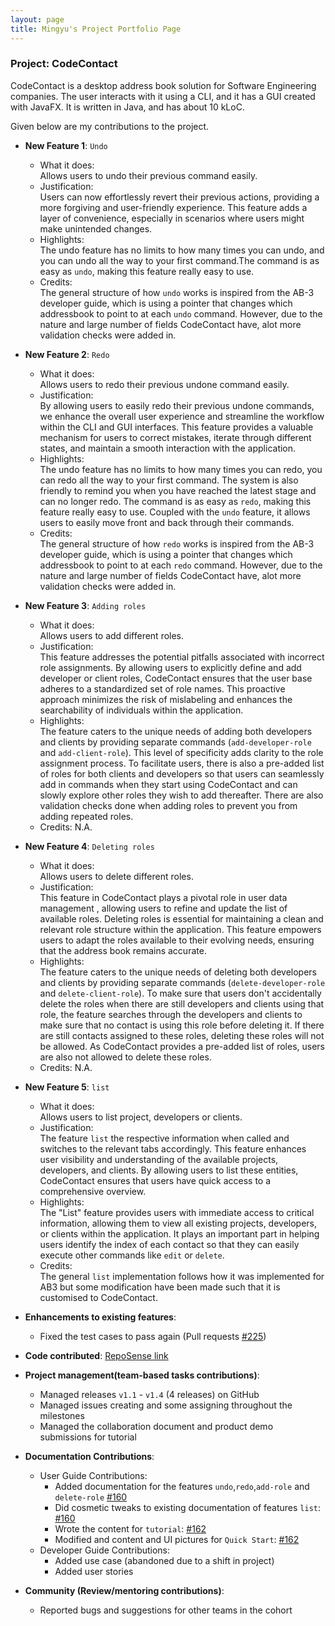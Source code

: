 ```yaml
---
layout: page
title: Mingyu's Project Portfolio Page
---
```


### Project: CodeContact

CodeContact is a desktop address book solution for Software Engineering companies. The user interacts with it using a
CLI, and it has a GUI created with JavaFX. It is written in Java, and has about 10 kLoC.

Given below are my contributions to the project.

* **New Feature 1**: `Undo`
  * What it does: <br> Allows users to undo their previous command easily.
  * Justification: <br> Users can now effortlessly revert their previous actions, providing a more forgiving and 
  user-friendly experience. This feature adds a layer of convenience, especially in scenarios where users might 
  make unintended changes.
  * Highlights: <br> The undo feature has no limits to how many times you can undo, and you can undo all the way to 
  your first command.The command is as easy as `undo`, making this feature really easy to use.
  * Credits: <br> The general structure of how `undo` works is inspired from the AB-3 developer guide, which is 
  using a pointer that changes which addressbook to point to at each `undo` command. However, due to the nature and 
  large number of fields CodeContact have, alot more validation checks were added in. 


* **New Feature 2**: `Redo`
    * What it does: <br> Allows users to redo their previous undone command easily.
    * Justification: <br> By allowing users to easily redo their previous undone commands, we enhance the overall user 
  experience and streamline the workflow within the CLI and GUI interfaces. This feature provides a valuable 
  mechanism for users to correct mistakes, iterate through different states, and maintain a smooth interaction 
  with the application.
    * Highlights: <br> The undo feature has no limits to how many times you can redo, you can redo all the way to 
  your first command. The system is also friendly to remind you when you have reached the latest stage and can no 
  longer redo. The command is as easy as `redo`, making this feature really easy to use. Coupled with the `undo`
  feature, it allows users to easily move front and back through their commands.
    * Credits: <br> The general structure of how `redo` works is inspired from the AB-3 developer guide, which is 
  using a pointer that changes which addressbook to point to at each `redo` command. However, due to the nature and 
  large number of fields CodeContact have, alot more validation checks were added in.


* **New Feature 3**: `Adding roles `
    * What it does: <br> Allows users to add different roles.
    * Justification: <br> This feature addresses the potential pitfalls associated with incorrect role assignments. 
  By allowing users to explicitly define and add developer or client roles, CodeContact ensures that the user base 
  adheres to a standardized set of role names. This proactive approach minimizes the risk of mislabeling and 
  enhances the searchability of individuals within the application.
    * Highlights: <br> The feature caters to the unique needs of adding both developers and clients by providing 
  separate commands (`add-developer-role` and `add-client-role`). This level of specificity adds clarity to the 
  role assignment process. To facilitate users, there is also a pre-added list of roles for both clients and 
  developers so that users can seamlessly add in commands when they start using CodeContact and can slowly explore 
  other roles they wish to add thereafter. There are also validation checks done when adding roles to prevent you 
  from adding repeated roles. 
    * Credits: N.A.


* **New Feature 4**: `Deleting roles `
    * What it does: <br> Allows users to delete different roles.
    * Justification: <br> This feature in CodeContact plays a pivotal role in user data management 
  , allowing users to refine and update the list of available roles. Deleting roles is essential for maintaining 
  a clean and relevant role structure within the application. This feature empowers users to adapt the roles 
  available to their evolving needs, ensuring that the address book remains accurate.
    * Highlights: <br> The feature caters to the unique needs of deleting both developers and clients by providing 
  separate commands (`delete-developer-role` and `delete-client-role`). To make sure that users don't accidentally 
  delete the roles when there are still developers and clients using that role, the feature searches through the 
  developers and clients to make sure that no contact is using this role before deleting it. If there are still 
  contacts assigned to these roles, deleting these roles will not be allowed. As CodeContact provides a 
  pre-added list of roles, users are also not allowed to delete these roles. 
    * Credits: N.A.


* **New Feature 5**: `list `
    * What it does: <br> Allows users to list project, developers or clients.
    * Justification: <br> The feature `list` the respective information when called and switches to the relevant tabs 
  accordingly. This feature enhances user visibility and understanding of the available projects, developers, 
  and clients. By allowing users to list these entities, CodeContact ensures that users have quick access to 
  a comprehensive overview.
    * Highlights: <br> The "List" feature provides users with immediate access to critical information, allowing them 
  to view all existing projects, developers, or clients within the application. It plays an important part in 
  helping users identify the index of each contact so that they can easily execute other commands like `edit` or `delete`.
    * Credits: <br> The general `list` implementation follows how it was implemented for AB3 but some modification have 
  been made such that it is customised to CodeContact.


* **Enhancements to existing features**:
    * Fixed the test cases to pass again (Pull requests [\#225](https://github.com/AY2324S1-CS2103T-T09-2/tp/pull/225))


* **Code contributed**: [RepoSense link](https://nus-cs2103-ay2324s1.github.io/tp-dashboard/?search=mingyu&sort=groupTitle&sortWithin=title&timeframe=commit&mergegroup=&groupSelect=groupByRepos&breakdown=true&checkedFileTypes=docs~functional-code~test-code&since=2023-09-22&tabOpen=true&tabType=zoom&zA=mingyu-wan&zR=AY2324S1-CS2103T-T09-2%2Ftp%5Bmaster%5D&zACS=241.3&zS=2023-09-22&zFS=mingyu&zU=2023-11-10&zMG=false&zFTF=commit&zFGS=groupByRepos&zFR=false)


* **Project management(team-based tasks contributions)**:
    * Managed releases `v1.1` - `v1.4` (4 releases) on GitHub
    * Managed issues creating and some assigning throughout the milestones 
    * Managed the collaboration document and product demo submissions for tutorial


* **Documentation Contributions**:
    * User Guide Contributions:
        * Added documentation for the features `undo`,`redo`,`add-role` and `delete-role` [\#160](https://github.com/AY2324S1-CS2103T-T09-2/tp/pull/160)
        * Did cosmetic tweaks to existing documentation of features `list`: [\#160](https://github.com/AY2324S1-CS2103T-T09-2/tp/pull/160)
        * Wrote the content for `tutorial`: [\#162](https://github.com/AY2324S1-CS2103T-T09-2/tp/pull/162)
        * Modified and content and UI pictures for `Quick Start`: [\#162](https://github.com/AY2324S1-CS2103T-T09-2/tp/pull/162)
    * Developer Guide Contributions:
        * Added use case (abandoned due to a shift in project)
        * Added user stories


* **Community (Review/mentoring contributions)**:
    * Reported bugs and suggestions for other teams in the cohort

